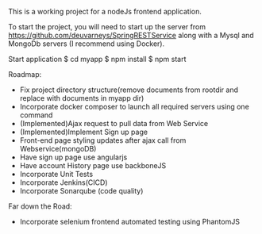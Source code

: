 This is a working project for a nodeJs frontend application.

To start the project, you will need to start up the server from https://github.com/deuvarneys/SpringRESTService along with a Mysql and MongoDb servers (I recommend using Docker). 

Start application
$ cd myapp
$ npm install
$ npm start

Roadmap:
- Fix project directory structure(remove documents from rootdir and replace with documents in myapp dir)
- Incorporate docker composer to launch all required servers using one command
- (Implemented)Ajax request to pull data from Web Service
- (Implemented)Implement Sign up page
- Front-end page styling updates after ajax call from Webservice(mongoDB)
- Have sign up page use angularjs
- Have account History page use backboneJS
- Incorporate Unit Tests
- Incorporate Jenkins(CICD)
- Incorporate Sonarqube (code quality)

Far down the Road:
- Incorporate selenium frontend automated testing using PhantomJS
